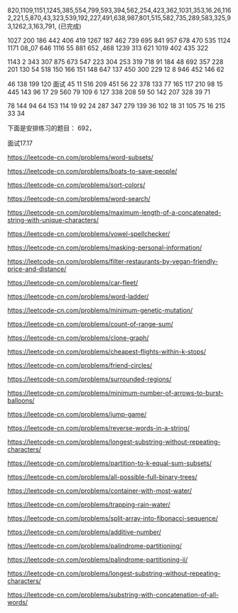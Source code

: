 820,1109,1151,1245,385,554,799,593,394,562,254,423,362,1031,353,16.26,1162,221,5,870,43,323,539,192,227,491,638,987,801,515,582,735,289,583,325,93,1262,3,163,791, (已完成)

1027 200 186 442 406 419 1267 187 462 739 695 841 957 678 470 535 1124 1171 08_07 646 1116 55 881 652 ,468 1239 313 621 1019 402 435 322 

1143 2 343 307 875 673 547 223 304 253 319 718 91 184 48 692 357 228 201  130 54 518 150 166 151 148 647 137 450 300 229 12 8 946 452 146 62 

46 138 199 120  面试 45 11 516 209 451 56 22 378 133 77 165 117 210 98 15 445 143 96 17 29 560 79 109 6 127 338 208 59 50 142 207 328 39 71 

78 144 94 64 153 114 19 92 24 287 347 279 139 36 102 18 31 105 75 16 215 33 34 
 
 下面是安排练习的题目：
 692，
 
 面试17.17
 
 https://leetcode-cn.com/problems/word-subsets/
 
 https://leetcode-cn.com/problems/boats-to-save-people/
 
 https://leetcode-cn.com/problems/sort-colors/
 
 https://leetcode-cn.com/problems/word-search/
 
 https://leetcode-cn.com/problems/maximum-length-of-a-concatenated-string-with-unique-characters/
 
 https://leetcode-cn.com/problems/vowel-spellchecker/
 
 
 https://leetcode-cn.com/problems/masking-personal-information/
 
 https://leetcode-cn.com/problems/filter-restaurants-by-vegan-friendly-price-and-distance/
 
 https://leetcode-cn.com/problems/car-fleet/
 
 https://leetcode-cn.com/problems/word-ladder/
 
 https://leetcode-cn.com/problems/minimum-genetic-mutation/
 
 https://leetcode-cn.com/problems/count-of-range-sum/
 
 https://leetcode-cn.com/problems/clone-graph/
 
 https://leetcode-cn.com/problems/cheapest-flights-within-k-stops/
 
 https://leetcode-cn.com/problems/friend-circles/
 
 https://leetcode-cn.com/problems/surrounded-regions/
 
 https://leetcode-cn.com/problems/minimum-number-of-arrows-to-burst-balloons/
 
 https://leetcode-cn.com/problems/jump-game/
 
 https://leetcode-cn.com/problems/reverse-words-in-a-string/
 
 https://leetcode-cn.com/problems/longest-substring-without-repeating-characters/
 
 https://leetcode-cn.com/problems/partition-to-k-equal-sum-subsets/
 
 https://leetcode-cn.com/problems/all-possible-full-binary-trees/
 
 https://leetcode-cn.com/problems/container-with-most-water/
 
 https://leetcode-cn.com/problems/trapping-rain-water/
 
 https://leetcode-cn.com/problems/split-array-into-fibonacci-sequence/
 
 https://leetcode-cn.com/problems/additive-number/
 
 https://leetcode-cn.com/problems/palindrome-partitioning/
 
 https://leetcode-cn.com/problems/palindrome-partitioning-ii/
 
 https://leetcode-cn.com/problems/longest-substring-without-repeating-characters/
 
 https://leetcode-cn.com/problems/substring-with-concatenation-of-all-words/
 
 
 
 
 
 
 
 
 
 
 
 
 
